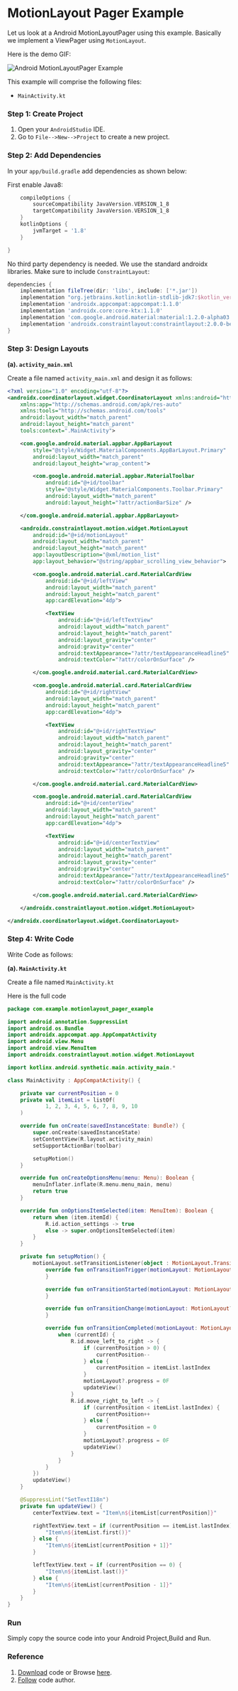 # MotionLayout Pager Example


Let us look at a Android MotionLayoutPager using this example.  Basically we implement a ViewPager using `MotionLayout`.

Here is the demo GIF:

![Android MotionLayoutPager Example](https://github.com/NUmeroAndDev/MotionLayoutPager-android/raw/master/screenshot/example.gif)

This example will comprise the following files:

- `MainActivity.kt`

### Step 1: Create Project

1. Open your `AndroidStudio` IDE.
2. Go to `File-->New-->Project` to create a new project.

### Step 2: Add Dependencies


In your `app/build.gradle` add dependencies as shown below:

First enable Java8:

```groovy
    compileOptions {
        sourceCompatibility JavaVersion.VERSION_1_8
        targetCompatibility JavaVersion.VERSION_1_8
    }
    kotlinOptions {
        jvmTarget = '1.8'
    }

}
```

No third party dependency is needed. We use the standard androidx libraries. Make sure to include `ConstraintLayout`:

```groovy
dependencies {
    implementation fileTree(dir: 'libs', include: ['*.jar'])
    implementation "org.jetbrains.kotlin:kotlin-stdlib-jdk7:$kotlin_version"
    implementation 'androidx.appcompat:appcompat:1.1.0'
    implementation 'androidx.core:core-ktx:1.1.0'
    implementation 'com.google.android.material:material:1.2.0-alpha03'
    implementation 'androidx.constraintlayout:constraintlayout:2.0.0-beta4'
}
```

### Step 3: Design Layouts


**(a). `activity_main.xml`**

Create a file named `activity_main.xml` and design it as follows:

```xml
<?xml version="1.0" encoding="utf-8"?>
<androidx.coordinatorlayout.widget.CoordinatorLayout xmlns:android="http://schemas.android.com/apk/res/android"
    xmlns:app="http://schemas.android.com/apk/res-auto"
    xmlns:tools="http://schemas.android.com/tools"
    android:layout_width="match_parent"
    android:layout_height="match_parent"
    tools:context=".MainActivity">

    <com.google.android.material.appbar.AppBarLayout
        style="@style/Widget.MaterialComponents.AppBarLayout.Primary"
        android:layout_width="match_parent"
        android:layout_height="wrap_content">

        <com.google.android.material.appbar.MaterialToolbar
            android:id="@+id/toolbar"
            style="@style/Widget.MaterialComponents.Toolbar.Primary"
            android:layout_width="match_parent"
            android:layout_height="?attr/actionBarSize" />

    </com.google.android.material.appbar.AppBarLayout>

    <androidx.constraintlayout.motion.widget.MotionLayout
        android:id="@+id/motionLayout"
        android:layout_width="match_parent"
        android:layout_height="match_parent"
        app:layoutDescription="@xml/motion_list"
        app:layout_behavior="@string/appbar_scrolling_view_behavior">

        <com.google.android.material.card.MaterialCardView
            android:id="@+id/leftView"
            android:layout_width="match_parent"
            android:layout_height="match_parent"
            app:cardElevation="4dp">

            <TextView
                android:id="@+id/leftTextView"
                android:layout_width="match_parent"
                android:layout_height="match_parent"
                android:layout_gravity="center"
                android:gravity="center"
                android:textAppearance="?attr/textAppearanceHeadline5"
                android:textColor="?attr/colorOnSurface" />

        </com.google.android.material.card.MaterialCardView>

        <com.google.android.material.card.MaterialCardView
            android:id="@+id/rightView"
            android:layout_width="match_parent"
            android:layout_height="match_parent"
            app:cardElevation="4dp">

            <TextView
                android:id="@+id/rightTextView"
                android:layout_width="match_parent"
                android:layout_height="match_parent"
                android:layout_gravity="center"
                android:gravity="center"
                android:textAppearance="?attr/textAppearanceHeadline5"
                android:textColor="?attr/colorOnSurface" />

        </com.google.android.material.card.MaterialCardView>

        <com.google.android.material.card.MaterialCardView
            android:id="@+id/centerView"
            android:layout_width="match_parent"
            android:layout_height="match_parent"
            app:cardElevation="4dp">

            <TextView
                android:id="@+id/centerTextView"
                android:layout_width="match_parent"
                android:layout_height="match_parent"
                android:layout_gravity="center"
                android:gravity="center"
                android:textAppearance="?attr/textAppearanceHeadline5"
                android:textColor="?attr/colorOnSurface" />

        </com.google.android.material.card.MaterialCardView>

    </androidx.constraintlayout.motion.widget.MotionLayout>

</androidx.coordinatorlayout.widget.CoordinatorLayout>
```

### Step 4: Write Code

Write Code as follows:

**(a). `MainActivity.kt`**

Create a file named `MainActivity.kt`


Here is the full code

```kotlin
package com.example.motionlayout_pager_example

import android.annotation.SuppressLint
import android.os.Bundle
import androidx.appcompat.app.AppCompatActivity
import android.view.Menu
import android.view.MenuItem
import androidx.constraintlayout.motion.widget.MotionLayout

import kotlinx.android.synthetic.main.activity_main.*

class MainActivity : AppCompatActivity() {

    private var currentPosition = 0
    private val itemList = listOf(
            1, 2, 3, 4, 5, 6, 7, 8, 9, 10
    )

    override fun onCreate(savedInstanceState: Bundle?) {
        super.onCreate(savedInstanceState)
        setContentView(R.layout.activity_main)
        setSupportActionBar(toolbar)

        setupMotion()
    }

    override fun onCreateOptionsMenu(menu: Menu): Boolean {
        menuInflater.inflate(R.menu.menu_main, menu)
        return true
    }

    override fun onOptionsItemSelected(item: MenuItem): Boolean {
        return when (item.itemId) {
            R.id.action_settings -> true
            else -> super.onOptionsItemSelected(item)
        }
    }

    private fun setupMotion() {
        motionLayout.setTransitionListener(object : MotionLayout.TransitionListener {
            override fun onTransitionTrigger(motionLayout: MotionLayout?, triggerId: Int, positive: Boolean, progress: Float) {
            }

            override fun onTransitionStarted(motionLayout: MotionLayout?, startedId: Int, endId: Int) {
            }

            override fun onTransitionChange(motionLayout: MotionLayout?, startId: Int, endId: Int, progress: Float) {
            }

            override fun onTransitionCompleted(motionLayout: MotionLayout?, currentId: Int) {
                when (currentId) {
                    R.id.move_left_to_right -> {
                        if (currentPosition > 0) {
                            currentPosition--
                        } else {
                            currentPosition = itemList.lastIndex
                        }
                        motionLayout?.progress = 0F
                        updateView()
                    }
                    R.id.move_right_to_left -> {
                        if (currentPosition < itemList.lastIndex) {
                            currentPosition++
                        } else {
                            currentPosition = 0
                        }
                        motionLayout?.progress = 0F
                        updateView()
                    }
                }
            }
        })
        updateView()
    }

    @SuppressLint("SetTextI18n")
    private fun updateView() {
        centerTextView.text = "Item\n${itemList[currentPosition]}"

        rightTextView.text = if (currentPosition == itemList.lastIndex) {
            "Item\n${itemList.first()}"
        } else {
            "Item\n${itemList[currentPosition + 1]}"
        }

        leftTextView.text = if (currentPosition == 0) {
            "Item\n${itemList.last()}"
        } else {
            "Item\n${itemList[currentPosition - 1]}"
        }
    }
}
```

### Run

Simply copy the source code into your Android Project,Build and Run. 

### Reference

1. [Download](https://github.com/NUmeroAndDev/MotionLayoutPager-android-master/archive/refs/heads/master.zip) code or Browse [here](https://github.com/NUmeroAndDev/MotionLayoutPager-android).
2. [Follow](https://github.com/NUmeroAndDev/) code author.


